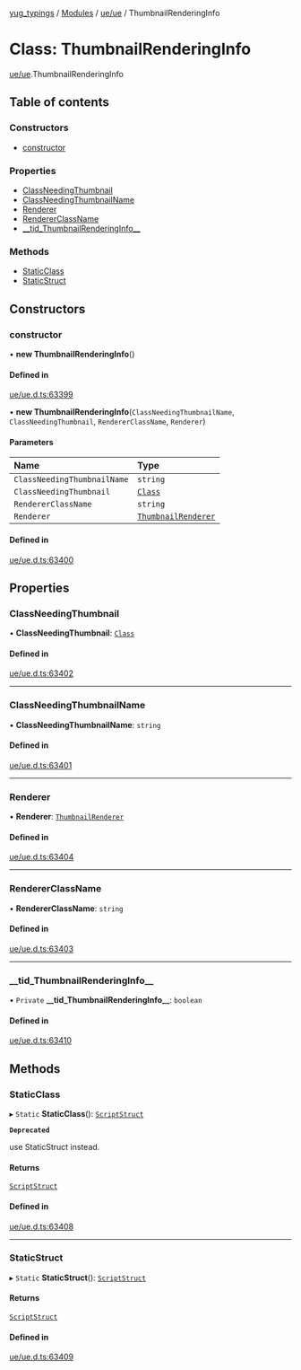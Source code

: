 [yug_typings](../README.md) / [Modules](../modules.md) / [ue/ue](../modules/ue_ue.md) / ThumbnailRenderingInfo

# Class: ThumbnailRenderingInfo

[ue/ue](../modules/ue_ue.md).ThumbnailRenderingInfo

## Table of contents

### Constructors

- [constructor](ue_ue.ThumbnailRenderingInfo.md#constructor)

### Properties

- [ClassNeedingThumbnail](ue_ue.ThumbnailRenderingInfo.md#classneedingthumbnail)
- [ClassNeedingThumbnailName](ue_ue.ThumbnailRenderingInfo.md#classneedingthumbnailname)
- [Renderer](ue_ue.ThumbnailRenderingInfo.md#renderer)
- [RendererClassName](ue_ue.ThumbnailRenderingInfo.md#rendererclassname)
- [\_\_tid\_ThumbnailRenderingInfo\_\_](ue_ue.ThumbnailRenderingInfo.md#__tid_thumbnailrenderinginfo__)

### Methods

- [StaticClass](ue_ue.ThumbnailRenderingInfo.md#staticclass)
- [StaticStruct](ue_ue.ThumbnailRenderingInfo.md#staticstruct)

## Constructors

### constructor

• **new ThumbnailRenderingInfo**()

#### Defined in

[ue/ue.d.ts:63399](https://github.com/YugMetaverse/yug_typings/blob/25cad34/ue/ue.d.ts#L63399)

• **new ThumbnailRenderingInfo**(`ClassNeedingThumbnailName`, `ClassNeedingThumbnail`, `RendererClassName`, `Renderer`)

#### Parameters

| Name | Type |
| :------ | :------ |
| `ClassNeedingThumbnailName` | `string` |
| `ClassNeedingThumbnail` | [`Class`](ue_ue.Class.md) |
| `RendererClassName` | `string` |
| `Renderer` | [`ThumbnailRenderer`](ue_ue.ThumbnailRenderer.md) |

#### Defined in

[ue/ue.d.ts:63400](https://github.com/YugMetaverse/yug_typings/blob/25cad34/ue/ue.d.ts#L63400)

## Properties

### ClassNeedingThumbnail

• **ClassNeedingThumbnail**: [`Class`](ue_ue.Class.md)

#### Defined in

[ue/ue.d.ts:63402](https://github.com/YugMetaverse/yug_typings/blob/25cad34/ue/ue.d.ts#L63402)

___

### ClassNeedingThumbnailName

• **ClassNeedingThumbnailName**: `string`

#### Defined in

[ue/ue.d.ts:63401](https://github.com/YugMetaverse/yug_typings/blob/25cad34/ue/ue.d.ts#L63401)

___

### Renderer

• **Renderer**: [`ThumbnailRenderer`](ue_ue.ThumbnailRenderer.md)

#### Defined in

[ue/ue.d.ts:63404](https://github.com/YugMetaverse/yug_typings/blob/25cad34/ue/ue.d.ts#L63404)

___

### RendererClassName

• **RendererClassName**: `string`

#### Defined in

[ue/ue.d.ts:63403](https://github.com/YugMetaverse/yug_typings/blob/25cad34/ue/ue.d.ts#L63403)

___

### \_\_tid\_ThumbnailRenderingInfo\_\_

• `Private` **\_\_tid\_ThumbnailRenderingInfo\_\_**: `boolean`

#### Defined in

[ue/ue.d.ts:63410](https://github.com/YugMetaverse/yug_typings/blob/25cad34/ue/ue.d.ts#L63410)

## Methods

### StaticClass

▸ `Static` **StaticClass**(): [`ScriptStruct`](ue_ue.ScriptStruct.md)

**`Deprecated`**

use StaticStruct instead.

#### Returns

[`ScriptStruct`](ue_ue.ScriptStruct.md)

#### Defined in

[ue/ue.d.ts:63408](https://github.com/YugMetaverse/yug_typings/blob/25cad34/ue/ue.d.ts#L63408)

___

### StaticStruct

▸ `Static` **StaticStruct**(): [`ScriptStruct`](ue_ue.ScriptStruct.md)

#### Returns

[`ScriptStruct`](ue_ue.ScriptStruct.md)

#### Defined in

[ue/ue.d.ts:63409](https://github.com/YugMetaverse/yug_typings/blob/25cad34/ue/ue.d.ts#L63409)
